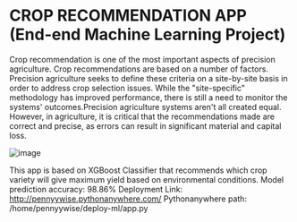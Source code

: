 # CROP RECOMMENDATION APP (End-end Machine Learning Project)
Crop recommendation is one of the most important aspects of precision agriculture. Crop recommendations are based on a number of factors. Precision agriculture seeks to define these criteria on a site-by-site basis in order to address crop selection issues. While the "site-specific" methodology has improved performance, there is still a need to monitor the systems' outcomes.Precision agriculture systems aren't all created equal. However, in agriculture, it is critical that the recommendations made are correct and precise, as errors can result in significant material and capital loss.

![image](https://user-images.githubusercontent.com/86622630/198892265-81c9edfd-8e72-489b-bc72-a40a223dd2ba.png)

This app is based on XGBoost Classifier that recommends which crop variety will give maximum yield based on environmental conditions. 
Model prediction accuracy: 98.86%
Deployment Link: http://pennyywise.pythonanywhere.com/ 
Pythonanywhere path: /home/pennyywise/deploy-ml/app.py
